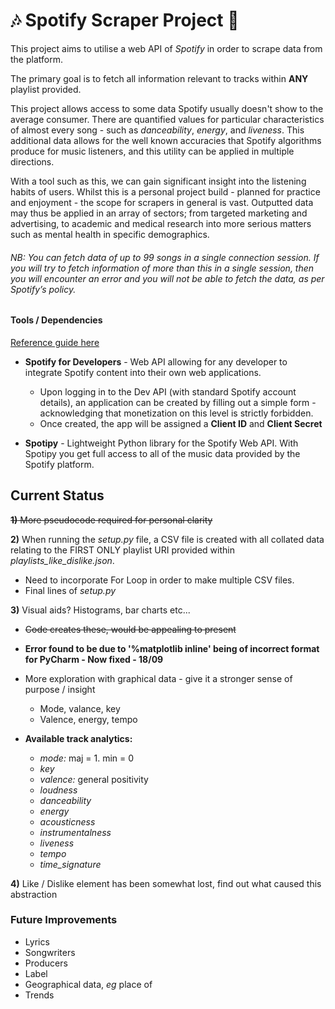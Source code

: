 # :notes: Spotify Scraper Project :musical_note:


This project aims to utilise a web API of _Spotify_ in order to scrape data from the platform.

The primary goal is to fetch all information relevant to tracks within **ANY** playlist provided.

This project allows access to some data Spotify usually doesn't show to the average consumer. There are quantified values for particular characteristics of almost every song - such as _danceability_, _energy_, and _liveness_. This additional data allows for the well known accuracies that Spotify algorithms produce for music listeners, and this utility can be applied in multiple directions.

With a tool such as this, we can gain significant insight into the listening habits of users. Whilst this is a personal project build - planned for practice and enjoyment - the scope for scrapers in general is vast. Outputted data may thus be applied in an array of sectors; from targeted marketing and advertising, to academic and medical research into more serious matters such as mental health in specific demographics.

###### NB: You can fetch data of up to 99 songs in a single connection session. If you will try to fetch information of more than this in a single session, then you will encounter an error and you will not be able to fetch the data, as per Spotify’s policy.


#### Tools / Dependencies

[Reference guide here](https://machinelearningknowledge.ai/tutorial-how-to-use-spotipy-api-to-scrape-spotify-data/#Data_Exploration)

- **Spotify for Developers** - Web API allowing for any developer to integrate Spotify content into their own web applications.
  - Upon logging in to the Dev API (with standard Spotify account details), an application can be created by filling out a simple form - acknowledging that monetization on this level is strictly forbidden.
  - Once created, the app will be assigned a **Client ID** and **Client Secret**

- **Spotipy** - Lightweight Python library for the Spotify Web API. With Spotipy you get full access to all of the music data provided by the Spotify platform.


## Current Status


~~**1)** More pseudocode required for personal clarity~~

**2)** When running the _setup.py_ file, a CSV file is created with all collated data relating to the FIRST ONLY playlist URI provided within _playlists_like_dislike.json_.
  - Need to incorporate For Loop in order to make multiple CSV files.
  - Final lines of _setup.py_

**3)** Visual aids? Histograms, bar charts etc...
  - ~~Code creates these, would be appealing to present~~
  - **Error found to be due to '%matplotlib inline' being of incorrect format for PyCharm - Now fixed - 18/09**
  - More exploration with graphical data - give it a stronger sense of purpose / insight
    - Mode, valance, key
    - Valence, energy, tempo


  - **Available track analytics:**
    - _mode:_ maj = 1. min = 0
    - _key_
    - _valence:_ general positivity
    - _loudness_
    - _danceability_
    - _energy_
    - _acousticness_
    - _instrumentalness_
    - _liveness_
    - _tempo_
    - _time_signature_


**4)** Like / Dislike element has been somewhat lost, find out what caused this abstraction

### Future Improvements

- Lyrics
- Songwriters
- Producers
- Label
- Geographical data, _eg_ place of
- Trends
